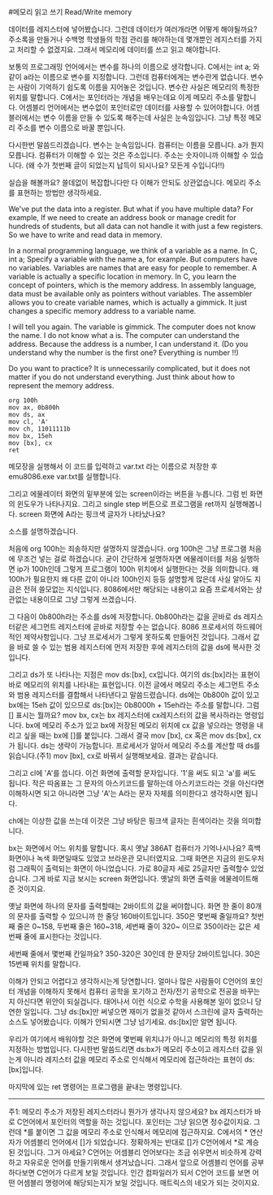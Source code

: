 #메모리 읽고 쓰기 Read/Write memory

데이터를 레지스터에 넣어봤습니다. 그런데 데이터가 여러개라면 어떻게 해야될까요? 주소록을 만들거나 수백명 학생들의 학점 관리를 해야하는데 몇개뿐인 레지스터를 가지고 처리할 수 없겠지요. 그래서 메모리에 데이터를 쓰고 읽고 해야합니다.

보통의 프로그래밍 언어에서는 변수를 하나의 이름으로 생각합니다. C에서는 int a; 와 같이 a라는 이름으로 변수를 지정합니다. 그런데 컴퓨터에게는 변수란게 없습니다. 변수는 사람이 기억하기 쉽도록 이름을 지어놓은 것입니다. 변수란 사실은 메모리의 특정한 위치를 말합니다. C에서는 포인터라는 개념을 배우는데요 이게 메모리 주소를 말합니다. 어셈블리 언어에서는 변수없이 포인터로만 데이터를 사용할 수 있어야합니다. 어셈블러에서는 변수 이름을 만들 수 있도록 해주는데 사실은 눈속임입니다. 그냥 특정 메모리 주소를 변수 이름으로 바꿀 뿐입니다. 

다시한번 말씀드리겠습니다. 변수는 눈속임입니다. 컴퓨터는 이름을 모릅니다. a가 뭔지 모릅니다. 컴퓨터가 이해할 수 있는 것은 주소입니다. 주소는 숫자이니까 이해할 수 있습니다. (왜 수가 첫번째 글이 되었는지 납득이 되시나요? 모든게 수입니다!!)

실습을 해볼까요? 쓸데없이 복잡합니다만 다 이해가 안되도 상관없습니다. 메모리 주소를 표현하는 방법만 생각하세요.

We've put the data into a register. But what if you have multiple data? For example, If we need to create an address book or manage credit for hundreds of students, but all data can not handle it with just a few registers. So we have to write and read data in memory.

In a normal programming language, we think of a variable as a name. In C, int a; Specify a variable with the name a, for example. But computers have no variables. Variables are names that are easy for people to remember. A variable is actually a specific location in memory. In C, you learn the concept of pointers, which is the memory address. In assembly language, data must be available only as pointers without variables. The assembler allows you to create variable names, which is actually a gimmick. It just changes a specific memory address to a variable name.

I will tell you again. The variable is gimmick. The computer does not know the name. I do not know what a is. The computer can understand the address. Because the address is a number, I can understand it. (Do you understand why the number is the first one? Everything is number !!)

Do you want to practice? It is unnecessarily complicated, but it does not matter if you do not understand everything. Just think about how to represent the memory address.


```
org 100h
mov ax, 0b800h
mov ds, ax
mov cl, 'A'
mov ch, 11011111b
mov bx, 15eh
mov [bx], cx
ret
```


메모장을 실행해서 이 코드를 입력하고 var.txt 라는 이름으로 저장한 후 emu8086.exe var.txt를 실행합니다.

그리고 에물레이터 화면의 밑부분에 있는 screen이라는 버튼을 누릅니다. 그럼 빈 화면의 윈도우가 나타나지요. 그리고 single step 버튼으로 프로그램을 ret까지 실행해봅니다. screen 화면에 A라는 핑크색 글자가 나타났나요?

소스를 설명하겠습니다.

처음에 org 100h는 죄송하지만 설명하지 않겠습니다. org 100h은 그냥 프로그램 처음에 무조건 넣는 걸로 하겠습니다. 굳이 간단하게 설명하자면 에물레이터를 처음 실행하면 ip가 100h인데 그렇게 프로그램이 100h 위치에서 실행한다는 것을 의미합니다. 왜 100h가 필요한지 왜 다른 값이 아니라 100h인지 등등 설명할게 많은데 사실 알아도 지금은 전혀 쓸모없는 지식입니다. 8086에서만 해당되는 내용이고 요즘 프로세서와는 상관없는 내용이므로 그냥 그렇게 쓰겠습니다.

그 다음이 0b800h라는 주소를 ds에 저장합니다. 0b800h라는 값을 곧바로 ds 레지스터같은 세그먼트 레지스터에 곧바로 저장할 수는 없습니다. 8086 프로세서의 하드웨어적인 제약사항입니다. 그냥 프로세서가 그렇게 못하도록 만들어진 것입니다. 그래서 값을 바로 쓸 수 있는 범용 레지스터에 먼저 저장한 후에 레지스터의 값을 ds에 복사한 것입니다.

그리고 ds가 또 나타나는 지점은 mov ds:[bx], cx입니다. 여기의 ds:[bx]라는 표현이 바로 메모리의 위치를 나타내는 표현입니다. 이전 글에서 메모리 주소는 세그먼트 주소와 범용 레지스터를 결합해서 나타낸다고 말씀드렸습니다. ds에는 0b800h 값이 있고 bx에는 15eh 값이 있으므로 ds:[bx]는 0b8000h + 15eh라는 주소를 말합니다. 그럼 [] 표시는 뭘까요? mov bx, cx는 bx 레지스터에 cx레지스터의 값을 복사하라는 명령입니다. bx에 메모리 주소가 있고 bx에 저장된 메모리 위치에 cx 값을 넣으라는 명령을 내리고 싶을 때는 bx에 []를 붙입니다. 그래서 결국 mov [bx], cx 혹은 mov ds:[bx], cx 가 됩니다. ds는 생략이 가능합니다. 프로세서가 알아서 메모리 주소를 계산할 때 ds를 읽습니다.(주1) mov [bx], cx로 바꿔서 실행해보세요. 결과는 같습니다.

그리고 cl에 'A'를 씁니다. 이건 화면에 출력할 문자입니다. '1'을 써도 되고 'a'를 써도 됩니다. 작은 따옴표는 그 문자의 아스키코드를 말하는데 아스키코드라는 것을 아신다면 이해하시면 되고 아니라면 그냥 'A'는 A라는 문자 자체를 의미한다고 생각하시면 됩니다.

ch에는 이상한 값을 쓰는데 이것은 그냥 바탕은 핑크색 글자는 흰색이라는 것을 의미합니다.

bx는 화면에서 어느 위치를 말합니다. 혹시 옛날 386AT 컴퓨터가 기억나시나요? 흑백 화면이나 녹색 화면일때도 있었고 브라운관 모니터였지요. 그때 화면은 지금의 윈도우처럼 그래픽이 출력되는 화면이 아니었습니다. 가로 80글자 세로 25글자만 출력할수 있었습니다. 그게 바로 지금 보시는 screen 화면입니다. 옛날의 화면 출력을 에물레이트해준 것이지요.

옛날 화면에 하나의 문자를 출력할때는 2바이트의 값을 써야합니다. 화면 한 줄이 80개의 문자를 출력할 수 있으니까 한 줄당 160바이트입니다. 350은 몇번째 줄일까요? 첫번째 줄은 0~158, 두번째 줄은 160~318, 세번째 줄이 320~ 이므로 350이라는 값은 세번째 줄에 표시한다는 것입니다.

세번째 줄에서 몇번째 칸일까요? 350-320은 30인데 한 문자당 2바이트입니다. 30은 15번째 위치를 말합니다.

이해가 안되고 어렵다고 생각하시는게 당연합니다. 얼마나 많은 사람들이 C언어의 포인터 개념을 이해하지 못해서 컴퓨터 공학을 포기하고 전자/전기 공학으로 전공을 바꾸는지 아신다면 위안이 되실겁니다. 태어나서 이런 식으로 수학을 사용해본 일이 없으니 당연한 일입니다. 그냥 ds:[bx]만 써넣으면 재미가 없을것 같아서 스크린에 글자 출력하는 소스도 넣어봤습니다. 이해가 안되시면 그냥 넘기세요. ds:[bx]만 알면 됩니다.

우리가 여기에서 배워야할 것은 화면에 몇번째 위치냐가 아니고 메모리의 특정 위치를 지정하는 방법입니다. 다시한번 말씀드리면 ds:bx가 메모리 주소이고 레지스터 값을 읽는게 아니라 레지스터 값을 메모리 주소로 인식해서 메모리에 접근하라는 표현이 ds:[bx]입니다. 

마지막에 있는 ret 명령어는 프로그램을 끝내는 명령입니다.

---

주1: 메모리 주소가 저장된 레지스터라니 뭔가가 생각나지 않으세요? bx 레지스터가 바로 C언어에서 포인터의 역할을 하는 것입니다. 포인터는 그냥 읽으면 정수값이지요. 그런데 *를 붙이면 그 값을 메모리 주소로 인식해서 메모리에 접근하지요. C에서의 * 연산자가 어셈블리 언어에서 []가 되었습니다. 정확하게는 반대로 []가 C언어에서 *로 계승된 것입니다. 그거 아세요? C언어는 어셈블리 언어보다는 조금 쉬우면서 비슷하게 강력하고 자유로운 언어를 만들기위해서 생겨났습니다. 그래서 앞으로 어셈블리 언어를 공부하다보면 C언어가 다르게 보일 것입니다. 인간 컴파일러가 되서 C언어 코드를 보면 어떤 어셈블리 명령어에 해당되는지가 보일 것입니다. 매트릭스의 네오가 되는 것이지요.